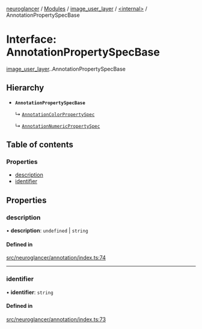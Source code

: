 [neuroglancer](../README.md) / [Modules](../modules.md) / [image\_user\_layer](../modules/image_user_layer.md) / [<internal\>](../modules/image_user_layer._internal_.md) / AnnotationPropertySpecBase

# Interface: AnnotationPropertySpecBase

[image_user_layer](../modules/image_user_layer.md).[<internal>](../modules/image_user_layer._internal_.md).AnnotationPropertySpecBase

## Hierarchy

- **`AnnotationPropertySpecBase`**

  ↳ [`AnnotationColorPropertySpec`](image_user_layer._internal_.AnnotationColorPropertySpec.md)

  ↳ [`AnnotationNumericPropertySpec`](image_user_layer._internal_.AnnotationNumericPropertySpec.md)

## Table of contents

### Properties

- [description](image_user_layer._internal_.AnnotationPropertySpecBase.md#description)
- [identifier](image_user_layer._internal_.AnnotationPropertySpecBase.md#identifier)

## Properties

### description

• **description**: `undefined` \| `string`

#### Defined in

[src/neuroglancer/annotation/index.ts:74](https://github.com/ActiveBrainAtlas2/neuroglancer/blob/540617bc/src/neuroglancer/annotation/index.ts#L74)

___

### identifier

• **identifier**: `string`

#### Defined in

[src/neuroglancer/annotation/index.ts:73](https://github.com/ActiveBrainAtlas2/neuroglancer/blob/540617bc/src/neuroglancer/annotation/index.ts#L73)

